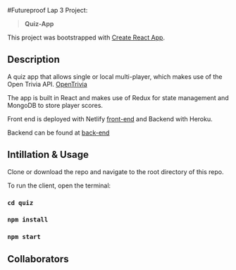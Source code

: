 #Futureproof Lap 3 Project:
>**Quiz-App**

This project was bootstrapped with [Create React App](https://github.com/facebook/create-react-app).

## Description

A quiz app that allows single or local multi-player, which makes use of the Open Trivia API. [OpenTrivia](https://opentdb.com/)

The app is built in React and makes use of Redux for state management and MongoDB to store player scores.

Front end is deployed with Netlify [front-end](quizzicalproject.netlify.app) and Backend with Heroku.

Backend can be found at [back-end](https://github.com/Pilks-pixel/Quiz-App-Backend)

## Intillation & Usage

Clone or download the repo and navigate to the root directory of this repo.

To run the client, open the terminal:

### `cd quiz`

### `npm install`

### `npm start`


## Collaborators

